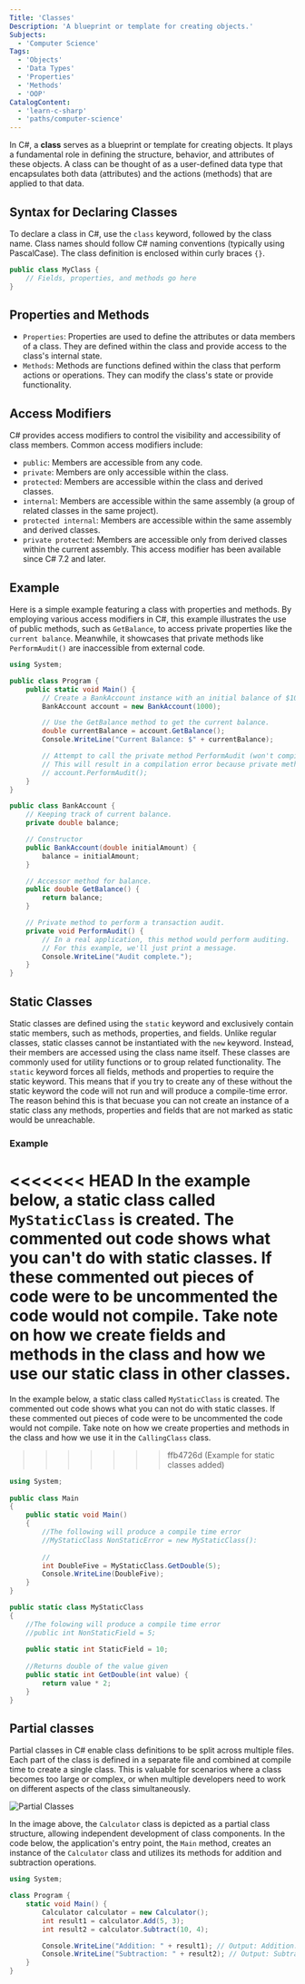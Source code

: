 ```yaml
---
Title: 'Classes'
Description: 'A blueprint or template for creating objects.'
Subjects:
  - 'Computer Science'
Tags:
  - 'Objects'
  - 'Data Types'
  - 'Properties'
  - 'Methods'
  - 'OOP'
CatalogContent:
  - 'learn-c-sharp'
  - 'paths/computer-science'
---
```


In C#, a **class** serves as a blueprint or template for creating objects. It plays a fundamental role in defining the structure, behavior, and attributes of these objects. A class can be thought of as a user-defined data type that encapsulates both data (attributes) and the actions (methods) that are applied to that data.

## Syntax for Declaring Classes

To declare a class in C#, use the `class` keyword, followed by the class name. Class names should follow C# naming conventions (typically using PascalCase). The class definition is enclosed within curly braces `{}`.

```cs
public class MyClass {
    // Fields, properties, and methods go here
}
```

## Properties and Methods

- `Properties`: Properties are used to define the attributes or data members of a class. They are defined within the class and provide access to the class's internal state.
- `Methods`: Methods are functions defined within the class that perform actions or operations. They can modify the class's state or provide functionality.

## Access Modifiers

C# provides access modifiers to control the visibility and accessibility of class members. Common access modifiers include:

- `public`: Members are accessible from any code.
- `private`: Members are only accessible within the class.
- `protected`: Members are accessible within the class and derived classes.
- `internal`: Members are accessible within the same assembly (a group of related classes in the same project).
- `protected internal`: Members are accessible within the same assembly and derived classes.
- `private protected`: Members are accessible only from derived classes within the current assembly. This access modifier has been available since C# 7.2 and later.

## Example

Here is a simple example featuring a class with properties and methods. By employing various access modifiers in C#, this example illustrates the use of public methods, such as `GetBalance`, to access private properties like the `current balance`. Meanwhile, it showcases that private methods like `PerformAudit()` are inaccessible from external code.

```cs
using System;

public class Program {
    public static void Main() {
        // Create a BankAccount instance with an initial balance of $1000.
        BankAccount account = new BankAccount(1000);

        // Use the GetBalance method to get the current balance.
        double currentBalance = account.GetBalance();
        Console.WriteLine("Current Balance: $" + currentBalance);

        // Attempt to call the private method PerformAudit (won't compile).
        // This will result in a compilation error because private methods cannot be accessed from outside the class.
        // account.PerformAudit();
    }
}

public class BankAccount {
    // Keeping track of current balance.
    private double balance;

    // Constructor
    public BankAccount(double initialAmount) {
        balance = initialAmount;
    }

    // Accessor method for balance.
    public double GetBalance() {
        return balance;
    }

    // Private method to perform a transaction audit.
    private void PerformAudit() {
        // In a real application, this method would perform auditing.
        // For this example, we'll just print a message.
        Console.WriteLine("Audit complete.");
    }
}
```

## Static Classes

Static classes are defined using the `static` keyword and exclusively contain static members, such as methods, properties, and fields. Unlike regular classes, static classes cannot be instantiated with the `new` keyword. Instead, their members are accessed using the class name itself. These classes are commonly used for utility functions or to group related functionality. 
The `static` keyword forces all fields, methods and properties to require the static keyword. This means that if you try to create any of these without the static keyword the code will not run and will produce a compile-time error. The reason behind this is that becuase you can not create an instance of a static class any methods, properties and fields that are not marked as static would be unreachable. 

### Example 
<<<<<<< HEAD
In the example below, a static class called `MyStaticClass` is created. The commented out code shows what you can't do with static classes. If these commented out pieces of code were to be uncommented the code would not compile. Take note on how we create fields and methods in the class and how we use our static class in other classes. 
=======
In the example below, a static class called `MyStaticClass` is created. The commented out code shows what you can not do with static classes. If these commented out pieces of code were to be uncommented the code would not compile. Take note on how we create properties and methods in the class and how we use it in the `CallingClass` class. 
>>>>>>> ffb4726d (Example for static classes added)

```cs
using System;
					
public class Main
{
	public static void Main()
	{
		//The following will produce a compile time error
		//MyStaticClass NonStaticError = new MyStaticClass():
		
		//
		int DoubleFive = MyStaticClass.GetDouble(5);
		Console.WriteLine(DoubleFive);
	}
}

public static class MyStaticClass
{
	//The folowing will produce a compile time error
	//public int NonStaticField = 5;
	
	public static int StaticField = 10; 
	
    //Returns double of the value given
	public static int GetDouble(int value) {
	    return value * 2;
	}
}
```

## Partial classes

Partial classes in C# enable class definitions to be split across multiple files. Each part of the class is defined in a separate file and combined at compile time to create a single class. This is valuable for scenarios where a class becomes too large or complex, or when multiple developers need to work on different aspects of the class simultaneously.

![Partial Classes](https://raw.githubusercontent.com/Codecademy/docs/main/media/c-sharp-partial-class.png)

In the image above, the `Calculator` class is depicted as a partial class structure, allowing independent development of class components. In the code below, the application's entry point, the `Main` method, creates an instance of the `Calculator` class and utilizes its methods for addition and subtraction operations.

```cs
using System;

class Program {
    static void Main() {
        Calculator calculator = new Calculator();
        int result1 = calculator.Add(5, 3);
        int result2 = calculator.Subtract(10, 4);

        Console.WriteLine("Addition: " + result1); // Output: Addition: 8
        Console.WriteLine("Subtraction: " + result2); // Output: Subtraction: 6
    }
}
```

